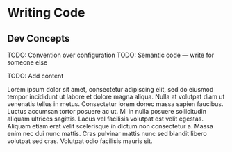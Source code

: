 # Writing Code

## Dev Concepts

TODO: Convention over configuration
TODO: Semantic code — write for someone else

TODO: Add content

Lorem ipsum dolor sit amet, consectetur adipiscing elit, sed do eiusmod tempor incididunt ut labore et dolore magna aliqua. Nulla at volutpat diam ut venenatis tellus in metus. Consectetur lorem donec massa sapien faucibus. Luctus accumsan tortor posuere ac ut. Mi in nulla posuere sollicitudin aliquam ultrices sagittis. Lacus vel facilisis volutpat est velit egestas. Aliquam etiam erat velit scelerisque in dictum non consectetur a. Massa enim nec dui nunc mattis. Cras pulvinar mattis nunc sed blandit libero volutpat sed cras. Volutpat odio facilisis mauris sit.
